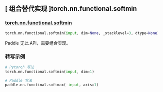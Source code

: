 ## [ 组合替代实现 ]torch.nn.functional.softmin

### [torch.nn.functional.softmin](https://pytorch.org/docs/stable/generated/torch.nn.functional.softmin.html#torch.nn.functional.softmin)

```python
torch.nn.functional.softmin(input, dim=None, _stacklevel=3, dtype=None)
```

Paddle 无此 API，需要组合实现。

### 转写示例

```python
# Pytorch 写法
torch.nn.functional.softmin(input, dim=1)

# Paddle 写法
paddle.nn.functinal.softmax(-input, axis=1)
```
